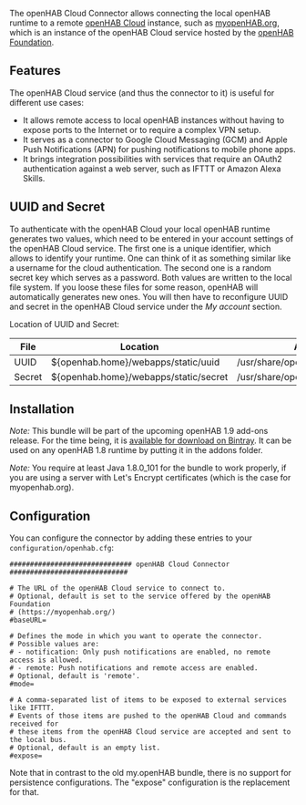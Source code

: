 The openHAB Cloud Connector allows connecting the local openHAB runtime to a remote [openHAB Cloud](https://github.com/openhab/openhab-cloud/blob/master/README.md) instance, such as [myopenHAB.org](https://www.myopenHAB.org), which is an instance of the
openHAB Cloud service hosted by the [openHAB Foundation](http://www.openhabfoundation.org/).

## Features

The openHAB Cloud service (and thus the connector to it) is useful for different use cases:

* It allows remote access to local openHAB instances without having to expose ports to the Internet or to require a complex VPN setup.
* It serves as a connector to Google Cloud Messaging (GCM) and Apple Push Notifications (APN) for pushing notifications to mobile phone apps.
* It brings integration possibilities with services that require an OAuth2 authentication against a web server, such as IFTTT or Amazon Alexa Skills.

## UUID and Secret

To authenticate with the openHAB Cloud your local openHAB runtime generates two values, which need to be entered in your account settings of the openHAB Cloud service. The first one is a unique identifier, which allows to identify your runtime. One can think of it as something similar like a username for the cloud authentication. The second one is a random secret key which serves as a password. Both values are written to the local file system. If you loose these files for some reason, openHAB will automatically generates new ones. You will then have to reconfigure UUID and secret in the openHAB Cloud service under the _My account_ section.

Location of UUID and Secret:

|File | Location | APT Installation |
|-----|----------------------|------------------|
|UUID | ${openhab.home}/webapps/static/uuid        | /usr/share/openhab/webapps/static/uuid |
|Secret | ${openhab.home}/webapps/static/secret | /usr/share/openhab/webapps/static/secret |

## Installation

_Note:_ This bundle will be part of the upcoming openHAB 1.9 add-ons release. For the time being, it is [available for download on Bintray](https://bintray.com/openhab/bin/download_file?file_path=org.openhab.io.openhabcloud_1.9.0.201612102136.jar). It can be used on any openHAB 1.8 runtime by putting it in the addons folder. 

_Note:_ You require at least Java 1.8.0_101 for the bundle to work properly, if you are using a server with Let's Encrypt certificates (which is the case for myopenhab.org).

## Configuration

You can configure the connector by adding these entries to your `configuration/openhab.cfg`:

```
############################## openHAB Cloud Connector #############################

# The URL of the openHAB Cloud service to connect to.
# Optional, default is set to the service offered by the openHAB Foundation
# (https://myopenhab.org/)
#baseURL=

# Defines the mode in which you want to operate the connector.
# Possible values are:
# - notification: Only push notifications are enabled, no remote access is allowed.
# - remote: Push notifications and remote access are enabled.
# Optional, default is 'remote'.
#mode=

# A comma-separated list of items to be exposed to external services like IFTTT. 
# Events of those items are pushed to the openHAB Cloud and commands received for
# these items from the openHAB Cloud service are accepted and sent to the local bus.
# Optional, default is an empty list.
#expose=
```

Note that in contrast to the old my.openHAB bundle, there is no support for persistence configurations. The "expose" configuration is the replacement for that.